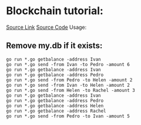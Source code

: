 Blockchain tutorial:
===================

[Source Link](https://jeiwan.cc/posts/building-blockchain-in-go-part-1/)
[Source Code](https://github.com/Jeiwan/blockchain_go)
Usage:

Remove my.db if it exists:
-----
```
go run *.go getbalance -address Ivan
go run *.go send -from Ivan -to Pedro -amount 6
go run *.go getbalance -address Ivan
go run *.go getbalance -address Pedro
go run *.go send -from Pedro -to Helen -amount 2
go run *.go send -from Ivan -to Helen -amount 2
go run *.go send -from Helen -to Rachel -amount 3
go run *.go getbalance -address Ivan
go run *.go getbalance -address Pedro
go run *.go getbalance -address Helen
go run *.go getbalance -address Rachel
go run *.go send -from Pedro -to Ivan -amount 5
```